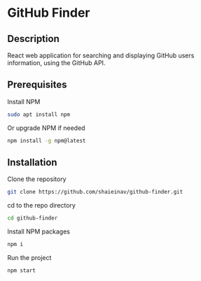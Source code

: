 # GitHub Finder

## Description

React web application for searching and displaying GitHub users information, using the GitHub API.

## Prerequisites

Install NPM

```sh
sudo apt install npm
```

Or upgrade NPM if needed

```sh
npm install -g npm@latest
```

## Installation

Clone the repository

```sh
git clone https://github.com/shaieinav/github-finder.git
```

cd to the repo directory

```sh
cd github-finder
```

Install NPM packages

```sh
npm i
```

Run the project

```sh
npm start
```
